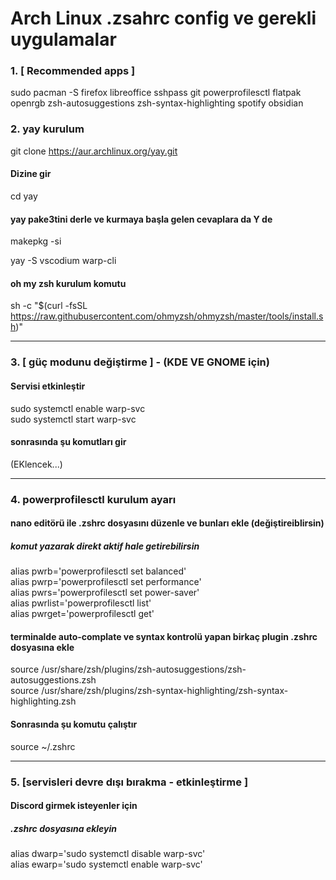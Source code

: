 # Arch Linux .zsahrc config ve gerekli uygulamalar

### 1. [ Recommended apps ]

sudo pacman -S firefox libreoffice sshpass git powerprofilesctl flatpak openrgb zsh-autosuggestions zsh-syntax-highlighting spotify obsidian

### 2. yay kurulum

git clone https://aur.archlinux.org/yay.git <br>

#### Dizine gir
cd yay

#### yay pake3tini derle ve kurmaya başla gelen cevaplara da Y de
makepkg -si

yay -S vscodium warp-cli

#### oh my zsh kurulum komutu

sh -c "$(curl -fsSL https://raw.githubusercontent.com/ohmyzsh/ohmyzsh/master/tools/install.sh)"

<hr>

### 3. [ güç modunu değiştirme ] - (KDE VE GNOME için)

#### Servisi etkinleştir
sudo systemctl enable warp-svc <br>
sudo systemctl start warp-svc <br>

#### sonrasında şu komutları gir
(EKlencek...)

<hr>

### 4. powerprofilesctl kurulum ayarı

#### nano editörü ile .zshrc dosyasını düzenle ve bunları ekle (değiştireiblirsin)

##### komut yazarak direkt aktif hale getirebilirsin
alias pwrb='powerprofilesctl set balanced' <br>
alias pwrp='powerprofilesctl set performance' <br>
alias pwrs='powerprofilesctl set power-saver' <br>
alias pwrlist='powerprofilesctl list' <br>
alias pwrget='powerprofilesctl get' <br>

#### terminalde auto-complate ve syntax kontrolü yapan birkaç plugin .zshrc dosyasına ekle
source /usr/share/zsh/plugins/zsh-autosuggestions/zsh-autosuggestions.zsh <br>
source /usr/share/zsh/plugins/zsh-syntax-highlighting/zsh-syntax-highlighting.zsh <br>

#### Sonrasında şu komutu çalıştır
source ~/.zshrc

<hr>

### 5. [servisleri devre dışı bırakma - etkinleştirme ]
#### Discord girmek isteyenler için

##### .zshrc dosyasına ekleyin
alias dwarp='sudo systemctl disable warp-svc' <br>
alias ewarp='sudo systemctl enable warp-svc' <br>

